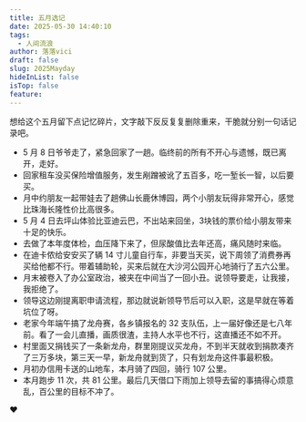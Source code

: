```yaml
---
title: 五月选记
date: 2025-05-30 14:40:10
tags:
  - 人间流浪
author: 落落vici
draft: false
slug: 2025Mayday
hideInList: false
isTop: false
feature:
---
```

想给这个五月留下点记忆碎片，文字敲下反反复复删除重来，干脆就分别一句话记录吧。
- 5 月 8 日爷爷走了，紧急回家了一趟。临终前的所有不开心与遗憾，既已离开，走好。
- 回家租车没买保险增值服务，发生剐蹭被讹了五百多，吃一堑长一智，以后要买。
- 月中约朋友一起带娃去了趟佛山长鹿休博园，两个小朋友玩得非常开心，感觉比珠海长隆性价比高很多。
- 5 月 4 日去坪山体验比亚迪云巴，不出站来回坐，3块钱的票价给小朋友带来十足的快乐。
- 去做了本年度体检，血压降下来了，但尿酸值比去年还高，痛风随时来临。
- 在迪卡侬给安安买了辆 14 寸儿童自行车，非要当天买，说下周领了消费券再买给他都不行。带着辅助轮，买来后就在大沙河公园开心地骑行了五六公里。
- 月末被卷入了办公室政治，被夹在中间当了一回小丑。说领导要走，让我接，我拒绝了。
- 领导这边刚提离职申请流程，那边就说新领导节后可以入职，这是早就在等着坑位了呀。
- 老家今年端午搞了龙舟赛，各乡镇报名的 32 支队伍，上一届好像还是七八年前。看了一会儿直播，画质很渣，主持人水平也不行，这直播还不如不开。
- 村里面又捐钱买了一条新龙舟，群里刚提议买龙舟，不到半天就收到捐款凑齐了三万多块，第三天一早，新龙舟就到货了，只有划龙舟这件事最积极。
- 月初办信用卡送的山地车，本月骑了四回，骑行 107 公里。
- 本月跑步 11 次，共 81 公里。最后几天借口下雨加上领导去留的事搞得心烦意乱，百公里的目标不冲了。


❤